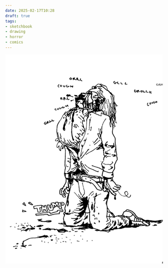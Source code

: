 ```yaml
---
date: 2025-02-17T10:28
draft: true
tags:
- sketchbook
- drawing
- horror
- comics
---
```

![attachment-2025-02-17](../attachment/zettel-notes/attachment-2025-02-17.jpg)

